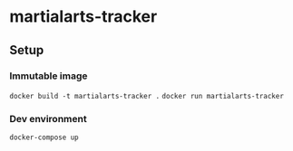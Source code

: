 # martialarts-tracker

## Setup

### Immutable image
`docker build -t martialarts-tracker .`
`docker run martialarts-tracker`

### Dev environment
`docker-compose up`
